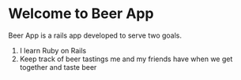 Welcome to Beer App
====

Beer App is a rails app developed to serve two goals.

 1) I learn Ruby on Rails
 2) Keep track of beer tastings me and my friends have when we get together and taste beer